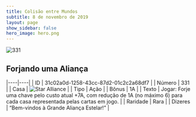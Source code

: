 ```yaml
---
title: Colisão entre Mundos
subtitle: 8 de novembro de 2019
layout: page
show_sidebar: false
hero_image: hero.png
---
```


![331](https://cdn.keyforgegame.com/media/card_front/pt/452_331_VFWFFV3WRHRC_pt.png)

## Forjando uma Aliança

|----|----|
| ID | 31c02a0d-1258-43cc-87d2-01c2c2a68df7 |
| Número | 331 |
| Casa | ![Star Alliance](https://archonarcana.com/images/thumb/7/7d/Star_Alliance.png/22px-Star_Alliance.png "Aliança Estelar") |
| Tipo | Ação |
| Bônus | 1A |
| Texto | Jogar: Forje uma chave pelo custo atual +7A, com redução de 1A (no máximo 6) para cada casa representada pelas cartas em jogo. |
| Raridade | Rara |
| Dizeres | “Bem-vindos à Grande Aliança Estelar!” |
